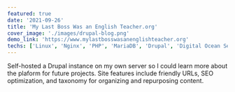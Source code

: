 ```yaml
---
featured: true
date: '2021-09-26'
title: 'My Last Boss Was an English Teacher.org'
cover_image: './images/drupal-blog.png'
demo_link: 'https://www.mylastbosswasanenglishteacher.org'
techs: ['Linux', 'Nginx', 'PHP', 'MariaDB', 'Drupal', 'Digital Ocean Server']
---
```


Self-hosted a Drupal instance on my own server so I could learn more about the plaform for future projects. Site features include friendly URLs, SEO optimization, and taxonomy for organizing and repurposing content.
